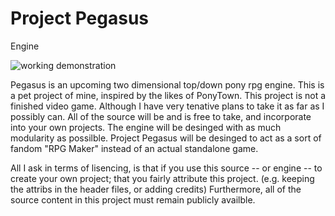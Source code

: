 # Project Pegasus
Engine



![working demonstration](https://imgur.com/o1K7gce)

Pegasus is an upcoming two dimensional top/down pony rpg engine. This is a pet project of mine, inspired by the likes of PonyTown. This project is not a finished video game. Although I have very tenative plans to take it as far as I possibly can. All of the source will be and is free to take, and incorporate into your own projects. The engine will be desinged with as much modularity as possilble. Project Pegasus will be desinged to act as a sort of fandom "RPG Maker" instead of an actual standalone game. 

All I ask in terms of lisencing, is that if you use this source -- or engine -- to create your own project; that you fairly attribute this project. (e.g. keeping the attribs in the header files, or adding credits)
Furthermore, all of the source content in this project must remain publicly availble. 

